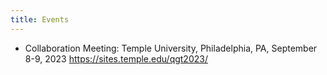 ```yaml
---
title: Events
---
```


- Collaboration Meeting: Temple University, Philadelphia, PA, September 8-9, 2023  https://sites.temple.edu/qgt2023/



